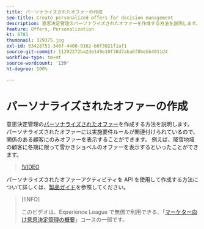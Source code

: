 ```yaml
---
title: パーソナライズされたオファーの作成
seo-title: Create personalized offers for decision management
description: 意思決定管理のパーソナライズされたオファーを作成する方法を説明します。パーソナライズされたオファーには実施要件ルールが関連付けられているので、関係のある顧客にのみオファーを表示することができます。
feature: Offers, Personalization
kt: 6781
thumbnail: 329375.jpg
exl-id: 03428751-340f-4400-9162-b0f3021f1af1
source-git-commit: 11392272ba2de149e10f38d7aba6f8bebb4011d4
workflow-type: tm+mt
source-wordcount: '139'
ht-degree: 100%

---
```


# パーソナライズされたオファーの作成

意思決定管理の[パーソナライズされたオファー](https://experienceleague.adobe.com/docs/journey-optimizer/using/offer-decisioniong/managing-offers-in-the-offer-library/creating-personalized-offers.html?lang=ja)を作成する方法を説明します。 パーソナライズされたオファーには実施要件ルールが関連付けられているので、関係のある顧客にのみオファーを表示することができます。 例えば、降雪地域の顧客に冬期に限って雪かきショベルのオファーを表示するといったことができます。

>[!VIDEO](https://video.tv.adobe.com/v/329375?quality=12&learn=on)

パーソナライズされたオファーアクティビティを API を使用して作成する方法について詳しくは、[製品ガイド](https://experienceleague.adobe.com/docs/journey-optimizer/using/offer-decisioniong/api-reference/offers-api/personalized-offers/create.html?lang=ja)を参照してください。

>[!INFO]
>
> このビデオは、Experience League で無償で利用できる、「[マーケター向け意思決定管理の概要](https://experienceleague.adobe.com/?recommended=ExperiencePlatform-U-1-2020.1.offerdecisioning)」コースの一部です。
